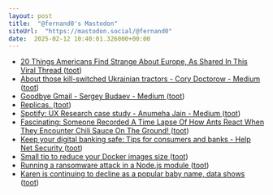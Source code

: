 ```yaml
---
layout: post
title:  "@fernand0's Mastodon"
siteUrl:  "https://mastodon.social/@fernand0"
date:  2025-02-12 10:40:01.326000+00:00
---
```

*  [20 Things Americans Find Strange About Europe, As Shared In This Viral Thread ](https://www.demilked.com/american-people-list-weird-european-things) ([toot](https://mastodon.social/@fernand0/113990487331530204))
*  [About those kill-switched Ukrainian tractors - Cory Doctorow - Medium ](https://doctorow.medium.com/about-those-kill-switched-ukrainian-tractors-bc93f471b9c) ([toot](https://mastodon.social/@fernand0/113990170109221019))
*  [Goodbye Gmail - Sergey Budaev - Medium ](https://medium.com/@sbudaev/goodbye-gmail-7849f8c23ba) ([toot](https://mastodon.social/@fernand0/113988587202043179))
*  [Replicas. ](https://avecesunafoto.wordpress.com/2025/02/11/replicas) ([toot](https://mastodon.social/@fernand0/113986728266211724))
*  [Spotify: UX Research case study - Anumeha Jain - Medium ](https://medium.com/@jainanumeha74/spotify-ux-research-case-study-68997acf20f) ([toot](https://mastodon.social/@fernand0/113986572126885613))
*  [Fascinating: Someone Recorded A Time Lapse Of How Ants React When They Encounter Chili Sauce On The Ground! ](https://worldstar.com/videos/wshh777VWiH1EcxDb2VW/fascinating-someone-recorded-a-time-lapse-of-how-ants-react-when-they-encounter-chili-sauce-on-the-ground#comment) ([toot](https://mastodon.social/@fernand0/113986376245142652))
*  [Keep your digital banking safe: Tips for consumers and banks - Help Net Security ](https://www.helpnetsecurity.com/2022/04/27/digital-banking-security/?ref=refin) ([toot](https://mastodon.social/@fernand0/113986110647107150))
*  [Small tip to reduce your Docker images size ](https://dev.to/a_chris/small-tip-to-shrink-your-docker-images-size-57i) ([toot](https://mastodon.social/@fernand0/113985897599422873))
*  [Running a ransomware attack in a Node.js module ](https://dev.to/devdevcharlie/running-a-ransomware-attack-in-a-nodejs-module-4hg) ([toot](https://mastodon.social/@fernand0/113985215768376130))
*  [Karen is continuing to decline as a popular baby name, data shows ](https://www.the-independent.com/life-style/karen-name-haircut-white-meme-b1857737.htm) ([toot](https://mastodon.social/@fernand0/113984980716582799))
